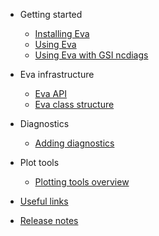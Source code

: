 - Getting started

  - [Installing Eva](installing_eva.md)
  - [Using Eva](using_eva.md)
  - [Using Eva with GSI ncdiags](using_eva_gsi.md)

- Eva infrastructure

  - [Eva API](eva_api.md)
  - [Eva class structure](eva_class_structure.md)

- Diagnostics

  - [Adding diagnostics](adding_diagnostics.md)

- Plot tools

  - [Plotting tools overview](plotting_tools_overview.md)

- [Useful links](useful_links.md)

- [Release notes](release_notes.md)
